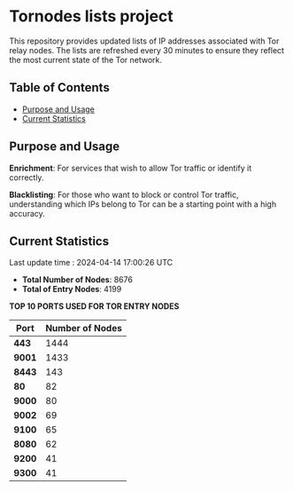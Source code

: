 # Tornodes lists project

This repository provides updated lists of IP addresses associated with Tor relay nodes. The lists are refreshed every 30 minutes to ensure they reflect the most current state of the Tor network.

## Table of Contents

- [Purpose and Usage](#purpose-and-usage)
- [Current Statistics](#current-statistics)


## Purpose and Usage

**Enrichment**: For services that wish to allow Tor traffic or identify it correctly.

**Blacklisting**: For those who want to block or control Tor traffic, understanding which IPs belong to Tor can be a starting point with a high accuracy.

## Current Statistics

Last update time : 2024-04-14 17:00:26 UTC

- **Total Number of Nodes**: 8676
- **Total of Entry Nodes**: 4199

**TOP 10 PORTS USED FOR TOR ENTRY NODES**

| **Port** | **Number of Nodes** |
|------|-----------------|
| **443**   | 1444  |
| **9001**   | 1433  |
| **8443**   | 143  |
| **80**   | 82  |
| **9000**   | 80  |
| **9002**   | 69  |
| **9100**   | 65  |
| **8080**   | 62  |
| **9200**   | 41  |
| **9300**   | 41  |

